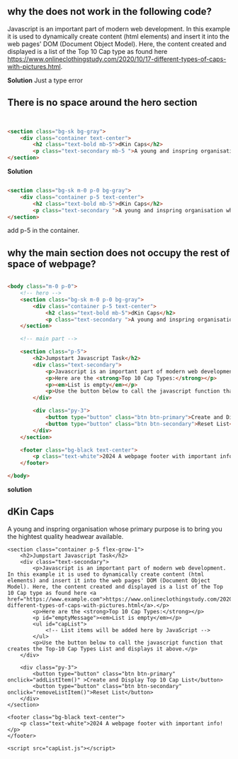 ## why the <a> does not work in the following code?

<p>Javascript is an important part of modern web development. In this example it is used to dynamically create content (html elements) and insert it into the web pages' DOM (Document Object Model). Here, the content created and displayed is a list of the Top 10 Cap type as found here <a href="https://www.example.com">https://www.onlineclothingstudy.com/2020/10/17-different-types-of-caps-with-pictures.html</a>.</p>


**Solution**
Just a type error <an>


## There is no space around the hero section


```html


<section class="bg-sk bg-gray">
    <div class="container text-center">
        <h2 class="text-bold mb-5">dKin Caps</h2>
        <p class="text-secondary mb-5 ">A young and inspring organisation whose primary purpose is to bring you the hightest quality headwear available.</p>
</section>

```

**Solution**

```html

<section class="bg-sk m-0 p-0 bg-gray">
    <div class="container p-5 text-center">
        <h2 class="text-bold mb-5">dKin Caps</h2>
        <p class="text-secondary ">A young and inspring organisation whose primary purpose is to bring you the hightest quality headwear available.</p>
</section>

```

add p-5 in the container. 



## why the main section does not occupy the rest of space of webpage?


```html

<body class="m-0 p-0">
    <!-- hero -->
    <section class="bg-sk m-0 p-0 bg-gray">
        <div class="container p-5 text-center">
            <h2 class="text-bold mb-5">dKin Caps</h2>
            <p class="text-secondary ">A young and inspring organisation whose primary purpose is to bring you the hightest quality headwear available.</p>
    </section>

    <!-- main part -->

    <section class="p-5">
        <h2>Jumpstart Javascript Task</h2>
        <div class="text-secondary">
            <p>Javascript is an important part of modern web development. In this example it is used to dynamically create content (html elements) and insert it into the web pages' DOM (Document Object Model). Here, the content created and displayed is a list of the Top 10 Cap type as found here <a href="https://www.example.com">https://www.onlineclothingstudy.com/2020/10/17-different-types-of-caps-with-pictures.html</a>.</p>
            <p>Here are the <strong>Top 10 Cap Types:</strong></p>
            <p><em>List is empty</em></p>
            <p>Use the button below to call the javascript function that creates the Top-10 Cap Types List and displays it above.</p>
        </div>

        <div class="py-3">
            <button type="button" class="btn btn-primary">Create and Display Top 10 Cap List</button>
            <button type="button" class="btn btn-secondary">Reset List</button>
        </div>
    </section>

    <footer class="bg-black text-center">
        <p class="text-white">2024 A webpage footer with important info!</p>
    </footer>

</body>

```

**solution**


<body class="d-flex flex-column min-vh-100">
    <!-- hero -->
    <section class="bg-sk m-0 p-0 bg-gray">
        <div class="container p-5 text-center">
            <h2 class="text-bold mb-5">dKin Caps</h2>
            <p class="text-secondary ">A young and inspring organisation whose primary purpose is to bring you the hightest quality headwear available.</p>
    </section>

    <section class="container p-5 flex-grow-1">
        <h2>Jumpstart Javascript Task</h2>
        <div class="text-secondary">
            <p>Javascript is an important part of modern web development. In this example it is used to dynamically create content (html elements) and insert it into the web pages' DOM (Document Object Model). Here, the content created and displayed is a list of the Top 10 Cap type as found here <a href="https://www.example.com">https://www.onlineclothingstudy.com/2020/10/17-different-types-of-caps-with-pictures.html</a>.</p>
            <p>Here are the <strong>Top 10 Cap Types:</strong></p>
            <p id="emptyMessage"><em>List is empty</em></p>
            <ul id="capList">
                <!-- List items will be added here by JavaScript -->
            </ul>
            <p>Use the button below to call the javascript function that creates the Top-10 Cap Types List and displays it above.</p>
        </div>

        <div class="py-3">
            <button type="button" class="btn btn-primary" onclick="addListItem()" >Create and Display Top 10 Cap List</button>
            <button type="button" class="btn btn-secondary" onclick="removeListItem()">Reset List</button>
        </div>
    </section>

    <footer class="bg-black text-center">
        <p class="text-white">2024 A webpage footer with important info!</p>
    </footer>

    <script src="capList.js"></script>

</body>